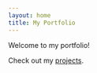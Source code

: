 ```yaml
---
layout: home
title: My Portfolio
---
```


Welcome to my portfolio!

Check out my [projects](projects.md).
